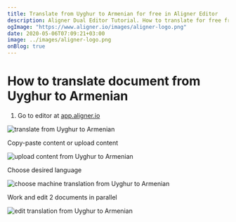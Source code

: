 ```yaml
---
title: Translate from Uyghur to Armenian for free in Aligner Editor
description: Aligner Dual Editor Tutorial. How to translate for free from Uyghur to Armenian. Aligner is multilingual document management platform. 
ogImage: "https://www.aligner.io/images/aligner-logo.png"
date: 2020-05-06T07:09:21+03:00
image: ../images/aligner-logo.png
onBlog: true
---
```


# How to translate document from Uyghur to Armenian

1. Go to editor at [app.aligner.io](https://app.aligner.io "Aligner App web page")

![translate from Uyghur to Armenian](../aligner-blank-editor.png "translate from Uyghur to Armenian")

Copy-paste content or upload content

![upload content from Uyghur to Armenian](../aligner-uploaded-document.png "upload content from Uyghur to Armenian")

Choose desired language

![choose machine translation from Uyghur to Armenian](../aligner-language-dropdown.png "choose machine translation from Uyghur to Armenian")

Work and edit 2 documents in parallel

![edit translation from Uyghur to Armenian](../aligner-double-sitded-editor.png "edit translation from Uyghur to Armenian")

